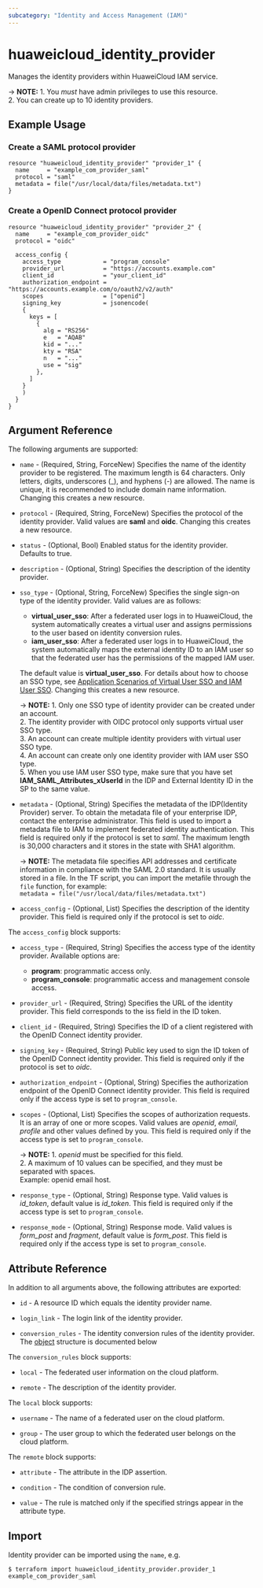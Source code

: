 ```yaml
---
subcategory: "Identity and Access Management (IAM)"
---
```


# huaweicloud_identity_provider

Manages the identity providers within HuaweiCloud IAM service.

-> **NOTE:** 1. You *must* have admin privileges to use this resource.
  <br/>2. You can create up to 10 identity providers.

## Example Usage

### Create a SAML protocol provider

```hcl
resource "huaweicloud_identity_provider" "provider_1" {
  name     = "example_com_provider_saml"
  protocol = "saml"
  metadata = file("/usr/local/data/files/metadata.txt")
}
```

### Create a OpenID Connect protocol provider

```hcl
resource "huaweicloud_identity_provider" "provider_2" {
  name     = "example_com_provider_oidc"
  protocol = "oidc"
  
  access_config {
    access_type            = "program_console"
    provider_url           = "https://accounts.example.com"
    client_id              = "your_client_id"
    authorization_endpoint = "https://accounts.example.com/o/oauth2/v2/auth"
    scopes                 = ["openid"]
    signing_key            = jsonencode(
    {
      keys = [
        {
          alg = "RS256"
          e   = "AQAB"
          kid = "..."
          kty = "RSA"
          n   = "..."
          use = "sig"
        },
      ]
    }
    )
  }
}
```

<!--markdownlint-disable MD033-->

## Argument Reference

The following arguments are supported:

* `name` - (Required, String, ForceNew) Specifies the name of the identity provider to be registered.
  The maximum length is 64 characters. Only letters, digits, underscores (_), and hyphens (-) are allowed.
  The name is unique, it is recommended to include domain name information.
  Changing this creates a new resource.

* `protocol` - (Required, String, ForceNew) Specifies the protocol of the identity provider.
  Valid values are **saml** and **oidc**. Changing this creates a new resource.

* `status` - (Optional, Bool) Enabled status for the identity provider. Defaults to true.

* `description` - (Optional, String) Specifies the description of the identity provider.

* `sso_type` - (Optional, String, ForceNew) Specifies the single sign-on type of the identity provider.
  Valid values are as follows:
  + **virtual_user_sso**: After a federated user logs in to HuaweiCloud, the system automatically creates a virtual user
    and assigns permissions to the user based on identity conversion rules.
  + **iam_user_sso**: After a federated user logs in to HuaweiCloud, the system automatically maps the external identity
    ID to an IAM user so that the federated user has the permissions of the mapped IAM user.

  The default value is **virtual_user_sso**. For details about how to choose an SSO type,
  see [Application Scenarios of Virtual User SSO and IAM User SSO](https://support.huaweicloud.com/intl/en-us/usermanual-iam/iam_08_0251.html).
  Changing this creates a new resource.

  -> **NOTE:** 1. Only one SSO type of identity provider can be created under an account.
    <br/>2. The identity provider with OIDC protocol only supports virtual user SSO type.
    <br/>3. An account can create multiple identity providers with virtual user SSO type.
    <br/>4. An account can create only one identity provider with IAM user SSO type.
    <br/>5. When you use IAM user SSO type, make sure that you have set **IAM_SAML_Attributes_xUserId** in the IDP
      and External Identity ID in the SP to the same value.

* `metadata` - (Optional, String) Specifies the metadata of the IDP(Identity Provider) server.
  To obtain the metadata file of your enterprise IDP, contact the enterprise administrator.
  This field is used to import a metadata file to IAM to implement federated identity authentication.
  This field is required only if the protocol is set to *saml*.
  The maximum length is 30,000 characters and it stores in the state with SHA1 algorithm.

  -> **NOTE:**
  The metadata file specifies API addresses and certificate information in compliance with the SAML 2.0 standard.
  It is usually stored in a file. In the TF script, you can import the metafile through the `file` function,
  for example:
  <br/>`metadata = file("/usr/local/data/files/metadata.txt")`

* `access_config` - (Optional, List) Specifies the description of the identity provider.
  This field is required only if the protocol is set to *oidc*.

The `access_config` block supports:

* `access_type` - (Required, String) Specifies the access type of the identity provider.
  Available options are:
  + **program**: programmatic access only.
  + **program_console**: programmatic access and management console access.

* `provider_url` - (Required, String) Specifies the URL of the identity provider.
  This field corresponds to the iss field in the ID token.

* `client_id` - (Required, String) Specifies the ID of a client registered with the OpenID Connect identity provider.

* `signing_key` - (Required, String) Public key used to sign the ID token of the OpenID Connect identity provider.
  This field is required only if the protocol is set to *oidc*.

* `authorization_endpoint` - (Optional, String) Specifies the authorization endpoint of the OpenID Connect identity
  provider. This field is required only if the access type is set to `program_console`.

* `scopes` - (Optional, List) Specifies the scopes of authorization requests. It is an array of one or more scopes.
  Valid values are *openid*, *email*, *profile* and other values defined by you.
  This field is required only if the access type is set to `program_console`.

  -> **NOTE:** 1. *openid* must be specified for this field.
  <br/>2. A maximum of 10 values can be specified, and they must be separated with spaces.
  <br/>Example: openid email host.

* `response_type` - (Optional, String) Response type. Valid values is *id_token*, default value is *id_token*.
  This field is required only if the access type is set to `program_console`.

* `response_mode` - (Optional, String) Response mode.
  Valid values is *form_post* and *fragment*, default value is *form_post*.
  This field is required only if the access type is set to `program_console`.

## Attribute Reference

In addition to all arguments above, the following attributes are exported:

* `id` - A resource ID which equals the identity provider name.

* `login_link` - The login link of the identity provider.

* `conversion_rules` - The identity conversion rules of the identity provider.
  The [object](#conversion_rules) structure is documented below

<a name="conversion_rules"></a>
The `conversion_rules` block supports:

* `local` - The federated user information on the cloud platform.

* `remote` - The description of the identity provider.

The `local` block supports:

* `username` - The name of a federated user on the cloud platform.

* `group` - The user group to which the federated user belongs on the cloud platform.

The `remote` block supports:

* `attribute` - The attribute in the IDP assertion.

* `condition` - The condition of conversion rule.

* `value` - The rule is matched only if the specified strings appear in the attribute type.

## Import

Identity provider can be imported using the `name`, e.g.

```
$ terraform import huaweicloud_identity_provider.provider_1 example_com_provider_saml
```
